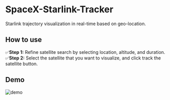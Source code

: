 # SpaceX-Starlink-Tracker
Starlink trajectory visualization in real-time based on geo-location.

## How to use
:white_check_mark:<strong>Step 1:</strong> Refine satellite search by selecting location, altitude, and duration. </br>
:white_check_mark:<strong>Step 2:</strong> Select the satellite that you want to visualize, and click track the satellite button.

## Demo
![demo](demo.gif)<br/>
